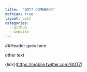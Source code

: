 ```yaml
---
title:  "GOT7 COMEBACK"
mathjax: true
layout: post
categories: 
  --github
  --website
---
```


##Header goes here

other text

{link}(https://mobile.twitter.com/GOT7)
